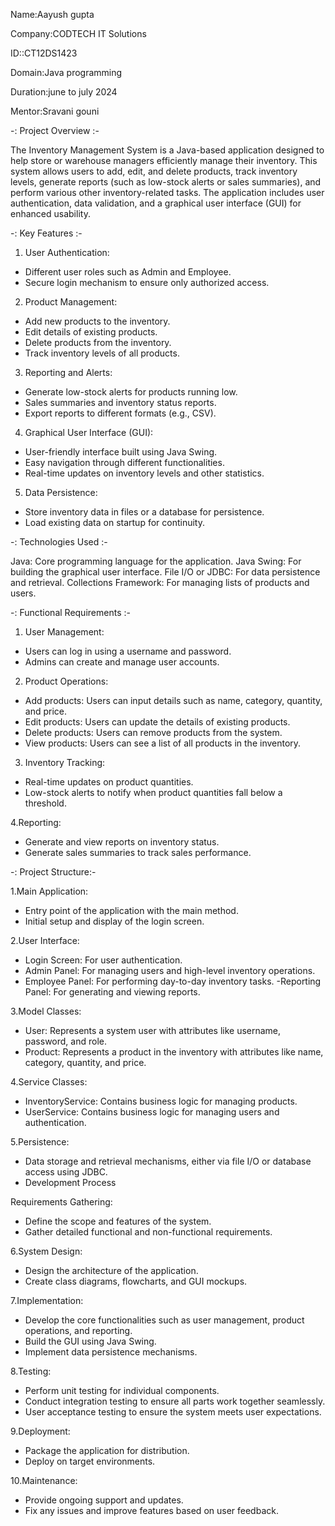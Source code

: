 Name:Aayush gupta

Company:CODTECH IT Solutions

ID::CT12DS1423

Domain:Java programming

Duration:june to july 2024

Mentor:Sravani gouni

  -: Project Overview :-
  
The Inventory Management System is a Java-based application designed to help store or warehouse managers efficiently manage their inventory. This system allows users to add, edit, and delete products, 
track inventory levels, generate reports (such as low-stock alerts or sales summaries), and perform various other inventory-related tasks. The application includes user authentication, data validation,
and a graphical user interface (GUI) for enhanced usability.

 -: Key Features :-
1. User Authentication:

 - Different user roles such as Admin and Employee.
 - Secure login mechanism to ensure only authorized access.
   
2. Product Management:

 - Add new products to the inventory.
 - Edit details of existing products.
 - Delete products from the inventory.
 - Track inventory levels of all products.

3. Reporting and Alerts:

 - Generate low-stock alerts for products running low.
 - Sales summaries and inventory status reports.
 - Export reports to different formats (e.g., CSV).

4. Graphical User Interface (GUI):

 - User-friendly interface built using Java Swing.
 - Easy navigation through different functionalities.
 - Real-time updates on inventory levels and other statistics.

5. Data Persistence:

 - Store inventory data in files or a database for persistence.
 - Load existing data on startup for continuity.

  -: Technologies Used :-

   Java: Core programming language for the application.
   Java Swing: For building the graphical user interface.
   File I/O or JDBC: For data persistence and retrieval.
   Collections Framework: For managing lists of products and users.


  -: Functional Requirements :-

1. User Management:

 - Users can log in using a username and password.
 - Admins can create and manage user accounts.
 
2. Product Operations:

 - Add products: Users can input details such as name, category, quantity, and price.
 - Edit products: Users can update the details of existing products.
 - Delete products: Users can remove products from the system.
 - View products: Users can see a list of all products in the inventory.

3. Inventory Tracking:

 - Real-time updates on product quantities.
 - Low-stock alerts to notify when product quantities fall below a threshold.

4.Reporting:

 - Generate and view reports on inventory status.
 - Generate sales summaries to track sales performance.


  -: Project Structure:-
  
1.Main Application:

 - Entry point of the application with the main method.
 - Initial setup and display of the login screen.

2.User Interface:

 - Login Screen: For user authentication.
 - Admin Panel: For managing users and high-level inventory operations.
 - Employee Panel: For performing day-to-day inventory tasks.
 -Reporting Panel: For generating and viewing reports.

3.Model Classes:

 - User: Represents a system user with attributes like username, password, and role.
 - Product: Represents a product in the inventory with attributes like name, category, quantity, and price.

4.Service Classes:

 - InventoryService: Contains business logic for managing products.
 - UserService: Contains business logic for managing users and authentication.

5.Persistence:

 - Data storage and retrieval mechanisms, either via file I/O or database access using JDBC.
 - Development Process

Requirements Gathering:

 - Define the scope and features of the system.
 - Gather detailed functional and non-functional requirements.

6.System Design:

 - Design the architecture of the application.
 - Create class diagrams, flowcharts, and GUI mockups.
 
7.Implementation:

 - Develop the core functionalities such as user management, product operations, and reporting.
 - Build the GUI using Java Swing.
 - Implement data persistence mechanisms.

8.Testing:

 - Perform unit testing for individual components.
 - Conduct integration testing to ensure all parts work together seamlessly.
 - User acceptance testing to ensure the system meets user expectations.

9.Deployment:

 - Package the application for distribution.
 - Deploy on target environments.

10.Maintenance:

 - Provide ongoing support and updates.
 - Fix any issues and improve features based on user feedback.



